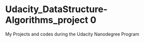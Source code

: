 # Udacity_DataStructure-Algorithms_project 0
My Projects and codes during the Udacity Nanodegree Program
